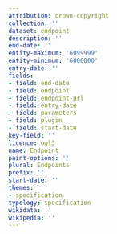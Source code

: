 ```yaml
---
attribution: crown-copyright
collection: ''
dataset: endpoint
description: ''
end-date: ''
entity-maximum: '6099999'
entity-minimum: '6000000'
entry-date: ''
fields:
- field: end-date
- field: endpoint
- field: endpoint-url
- field: entry-date
- field: parameters
- field: plugin
- field: start-date
key-field: ''
licence: ogl3
name: Endpoint
paint-options: ''
plural: Endpoints
prefix: ''
start-date: ''
themes:
- specification
typology: specification
wikidata: ''
wikipedia: ''
---
```

